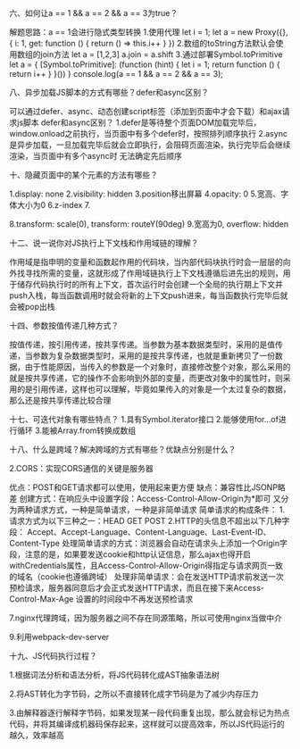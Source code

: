 六、如何让a == 1 && a == 2 && a == 3为true？

解题思路：a == 1会进行隐式类型转换
1.使用代理
let i = 1;
let a = new Proxy({}, {
    i: 1,
    get: function () {
        return () => this.i++
    }
})
2.数组的toString方法默认会使用数组的join方法
let a = [1,2,3]
a.join = a.shift
3.通过部署Symbol.toPrimitive
let a = {
    [Symbol.toPrimitive]: (function (hint) {
        let i = 1;
        return function () {
            return i++
        }
    }())
}
console.log(a == 1 && a == 2 && a == 3);

八、异步加载JS脚本的方式有哪些？defer和async区别？

可以通过defer、async、动态创建script标签（添加到页面中才会下载）和ajax请求js脚本
defer和async区别？
1.defer是等待整个页面DOM加载完毕后，window.onload之前执行，当页面中有多个defer时，按照排列顺序执行
2.async是异步加载，一旦加载完毕后就会立即执行，会阻碍页面渲染，执行完毕后会继续渲染，当页面中有多个async时
无法确定先后顺序

十、隐藏页面中的某个元素的方法有哪些？

1.display: none
2.visibility: hidden
3.position移出屏幕
4.opacity: 0
5.宽高、字体大小为0
6.z-index
7.<div hidden></div> 
8.transform: scale(0), transform: routeY(90deg)
9.宽高为0, overflow: hidden

十二、说一说你对JS执行上下文栈和作用域链的理解？

作用域是指申明的变量和函数起作用的代码块，当内部代码块执行时会一层层的向外找寻找所需的变量，这就形成了作用域链执行上下文栈遵循后进先出的规则，用于储存代码执行时的所有上下文，首次运行时会创建一个全局的执行期上下文并push入栈，每当函数调用时就会将新的上下文push进来，每当函数执行完毕后就会被pop出栈

十四、参数按值传递几种方式？

按值传递，按引用传递，按共享传递。当参数为基本数据类型时，采用的是值传递，当参数为复杂数据类型时，采用的是按共享传递，也就是重新拷贝了一份数据，由于性能原因，当传入的参数是一个对象时，直接修改整个对象，那么采用的就是按共享传递，它的操作不会影响到外部的变量，而更改对象中的属性时，则采用的是引用传递，这样也可以理解，毕竟如果传入的对象是一个太过复杂的数据，那么还是按共享传递比较合理

十七、可迭代对象有哪些特点？
1.具有Symbol.iterator接口
2.能够使用for...of进行循环
3.能被Array.from转换成数组

十八、什么是跨域？解决跨域的方式有哪些？优缺点分别是什么？

2.CORS：实现CORS通信的关键是服务器

优点：POST和GET请求都可以使用，使用起来更方便
缺点：兼容性比JSONP略差
创建方式：在响应头中设置字段：Access-Control-Allow-Origin为*即可
又分为两种请求方式，一种是简单请求，一种是非简单请求
简单请求的构成条件：
1.请求方式为以下三种之一：HEAD GET POST
2.HTTP的头信息不超出以下几种字段：
Accept、Accept-Language、Content-Language、Last-Event-ID、Content-Type
处理简单请求的方式：浏览器会自动在请求头上添加一个Origin字段，注意的是，如果要发送cookie和http认证信息，那么ajax也得开启
withCredentials属性，且Access-Control-Allow-Origin得指定与请求网页一致的域名（cookie也遵循跨域）
处理非简单请求：会在发送HTTP请求前发送一次预检请求，服务器同意后才会正式发送HTTP请求，而且在接下来Access-Control-Max-Age
设置的时间段中不再发送预检请求

7.nginx代理跨域，因为服务器之间不存在同源策略，所以可使用nginx当做中介

9.利用webpack-dev-server

十九、JS代码执行过程？

1.根据词法分析和语法分析，将JS代码转化成AST抽象语法树

2.将AST转化为字节码，之所以不直接转化成字节码是为了减少内存压力

3.由解释器逐行解释字节码，如果发现某一段代码重复出现，那么就会标记为热点代码，并将其编译成机器码保存起来，这样就可以提高效率，所以JS代码运行的越久，效率越高
